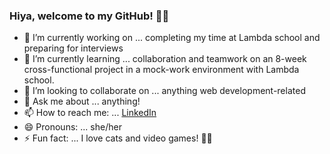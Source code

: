 ### Hiya, welcome to my GitHub! 🐱‍👓


- 🔭 I’m currently working on ... completing my time at Lambda school and preparing for interviews
- 🌱 I’m currently learning ... collaboration and teamwork on an 8-week cross-functional project in a mock-work environment with Lambda school.
- 👯 I’m looking to collaborate on ... anything web development-related
- 💬 Ask me about ... anything!
- 📫 How to reach me: ... [LinkedIn](https://www.linkedin.com/in/lyndsiwilliams/)
- 😄 Pronouns: ... she/her
- ⚡ Fun fact: ... I love cats and video games! 🐱‍💻
